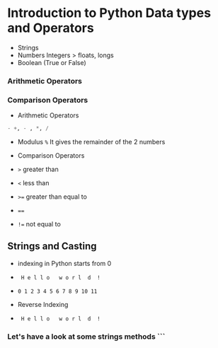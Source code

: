 # Introduction to Python Data types and Operators

- Strings 
- Numbers Integers > floats, longs 
- Boolean (True or False)

### Arithmetic Operators
### Comparison Operators

- Arithmetic Operators

```python
- +, - , *, /
``` 
- Modulus
``` % ``` It gives the remainder of the 2 numbers

- Comparison Operators
- ``>`` greater than
- ```<``` less than
- `>=` greater than equal to
- `==` 
- `!=` not equal to

## Strings and Casting

- indexing in Python starts from 0
- ` H e l l o   w o r l  d  !`
-  `0 1 2 3 4 5 6 7 8 9 10 11`

- Reverse Indexing
- ` H e l l o   w o r l  d  !`


### Let's have a look at some strings methods      ```

```